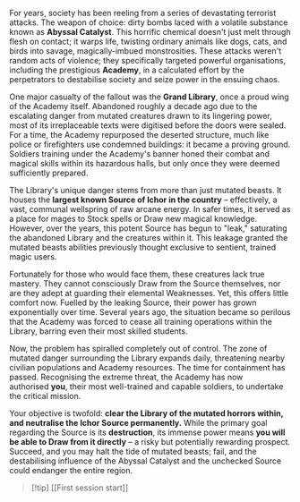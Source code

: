 For years, society has been reeling from a series of devastating terrorist attacks. The weapon of choice: dirty bombs laced with a volatile substance known as **Abyssal Catalyst**. This horrific chemical doesn't just melt through flesh on contact; it warps life, twisting ordinary animals like dogs, cats, and birds into savage, magically-imbued monstrosities. These attacks weren't random acts of violence; they specifically targeted powerful organisations, including the prestigious **Academy**, in a calculated effort by the perpetrators to destabilise society and seize power in the ensuing chaos.

One major casualty of the fallout was the **Grand Library**, once a proud wing of the Academy itself. Abandoned roughly a decade ago due to the escalating danger from mutated creatures drawn to its lingering power, most of its irreplaceable texts were digitised before the doors were sealed. For a time, the Academy repurposed the deserted structure, much like police or firefighters use condemned buildings: it became a proving ground. Soldiers training under the Academy's banner honed their combat and magical skills within its hazardous halls, but only once they were deemed sufficiently prepared.

The Library's unique danger stems from more than just mutated beasts. It houses the **largest known Source of Ichor in the country** – effectively, a vast, communal wellspring of raw arcane energy. In safer times, it served as a place for mages to Stock spells or Draw new magical knowledge. However, over the years, this potent Source has begun to "leak," saturating the abandoned Library and the creatures within it. This leakage granted the mutated beasts abilities previously thought exclusive to sentient, trained magic users.

Fortunately for those who would face them, these creatures lack true mastery. They cannot consciously Draw from the Source themselves, nor are they adept at guarding their elemental Weaknesses. Yet, this offers little comfort now. Fuelled by the leaking Source, their power has grown exponentially over time. Several years ago, the situation became so perilous that the Academy was forced to cease all training operations within the Library, barring even their most skilled students.

Now, the problem has spiralled completely out of control. The zone of mutated danger surrounding the Library expands daily, threatening nearby civilian populations and Academy resources. The time for containment has passed. Recognising the extreme threat, the Academy has now authorised **you**, their most well-trained and capable soldiers, to undertake the critical mission.

Your objective is twofold: **clear the Library of the mutated horrors within, and neutralise the Ichor Source permanently.** While the primary goal regarding the Source is its **destruction**, its immense power means **you will be able to Draw from it directly** – a risky but potentially rewarding prospect. Succeed, and you may halt the tide of mutated beasts; fail, and the destabilising influence of the Abyssal Catalyst and the unchecked Source could endanger the entire region.

>[!tip] [[First session start]]